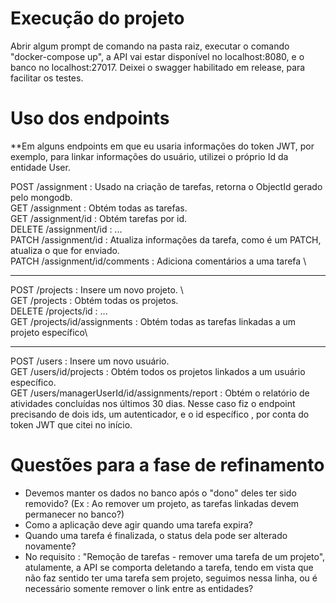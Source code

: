 # Execução do projeto

Abrir algum prompt de comando na pasta raiz, executar o comando "docker-compose up", a API vai estar disponível no localhost:8080, e o banco no localhost:27017. Deixei o swagger habilitado em release, para facilitar os testes.
 

# Uso dos endpoints 

**Em alguns endpoints em que eu usaria informações do token JWT, por exemplo, para linkar informações do usuário, utilizei o próprio Id da entidade User.

POST /assignment : Usado na criação de tarefas, retorna o ObjectId gerado pelo mongodb. \
GET /assignment : Obtém todas as tarefas. \
GET /assignment/id : Obtém tarefas por id. \
DELETE /assignment/id : ... \
PATCH /assignment/id : Atualiza informações da tarefa, como é um PATCH, atualiza o que for enviado.\
PATCH /assignment/id/comments : Adiciona comentários a uma tarefa \
___
POST /projects : Insere um novo projeto. \  
GET /projects : Obtém todas os projetos. \
DELETE /projects/id : ... \
GET /projects/id/assignments : Obtém todas as tarefas linkadas a um projeto específico\

___
POST /users : Insere um novo usuário.\
GET /users/id/projects : Obtém todos os projetos linkados a um usuário específico.\
GET /users/managerUserId/id/assignments/report : Obtém o relatório de atividades concluídas nos últimos 30 dias. Nesse caso fiz o endpoint precisando de dois ids, um autenticador, e o id específico , por conta do token JWT que citei no início.

# Questões para a fase de refinamento

- Devemos manter os dados no banco após o "dono" deles ter sido removido? (Ex : Ao remover um projeto, as tarefas linkadas devem permanecer no banco?)
- Como a aplicação deve agir quando uma tarefa expira?
- Quando uma tarefa é finalizada, o status dela pode ser alterado novamente?
- No requisito : "Remoção de tarefas - remover uma tarefa de um projeto", atulamente, a API se comporta deletando a tarefa, tendo em vista que não faz sentido ter uma tarefa sem projeto, seguimos nessa linha, ou é necessário somente remover o link entre as entidades?
